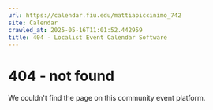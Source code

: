 ```yaml
---
url: https://calendar.fiu.edu/mattiapiccinimo_742
site: Calendar
crawled_at: 2025-05-16T11:01:52.442959
title: 404 - Localist Event Calendar Software
---
```


# 404 - not found
We couldn't find the page on this community event platform.
